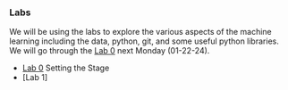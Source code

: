 ### Labs
We will be using the labs to explore the various aspects of the machine learning including the data, python, git, and some useful python libraries. We will go through the [Lab 0](lab0.md) next Monday (01-22-24).
- [Lab 0](lab0.md) Setting the Stage
- [Lab 1]
